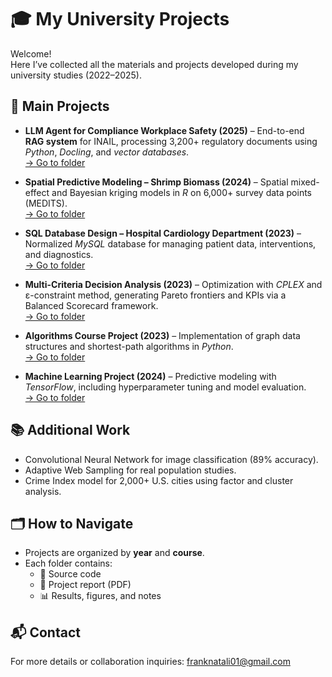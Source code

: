 # 🎓 My University Projects

Welcome!  
Here I’ve collected all the materials and projects developed during my university studies (2022–2025).

## 🚀 Main Projects

- **LLM Agent for Compliance Workplace Safety (2025)** – End-to-end **RAG system** for INAIL, processing 3,200+ regulatory documents using *Python*, *Docling*, and *vector databases*.  
  [→ Go to folder](2025-llm-agent/)

- **Spatial Predictive Modeling – Shrimp Biomass (2024)** – Spatial mixed-effect and Bayesian kriging models in *R* on 6,000+ survey data points (MEDITS).  
  [→ Go to folder](2024-spatial-modeling/)

- **SQL Database Design – Hospital Cardiology Department (2023)** – Normalized *MySQL* database for managing patient data, interventions, and diagnostics.  
  [→ Go to folder](2023-sql-hospital/)

- **Multi-Criteria Decision Analysis (2023)** – Optimization with *CPLEX* and ε-constraint method, generating Pareto frontiers and KPIs via a Balanced Scorecard framework.  
  [→ Go to folder](2023-decision-analysis/)

- **Algorithms Course Project (2023)** – Implementation of graph data structures and shortest-path algorithms in *Python*.  
  [→ Go to folder](2023-algorithms/)

- **Machine Learning Project (2024)** – Predictive modeling with *TensorFlow*, including hyperparameter tuning and model evaluation.  
  [→ Go to folder](2024-machine-learning/)

## 📚 Additional Work
- Convolutional Neural Network for image classification (89% accuracy).  
- Adaptive Web Sampling for real population studies.  
- Crime Index model for 2,000+ U.S. cities using factor and cluster analysis.

## 🗂️ How to Navigate
- Projects are organized by **year** and **course**.  
- Each folder contains:
  - 📄 Source code  
  - 📘 Project report (PDF)  
  - 📊 Results, figures, and notes  

## 📬 Contact
For more details or collaboration inquiries: franknatali01@gmail.com

